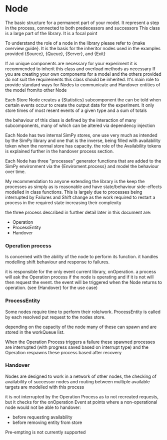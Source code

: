 # Node
The basic structure for a permanent part of your model. It represent a step in the process, connected to both predecessors and successors 
This class is a large part of the library. It is a focal point

To understand the role of a node in the library please refer to {make overview guide}. It is the basis for the inheritor nodes used in the examples provided {Source}, {Queue}, {Server}, and {Exit}

If an unique components are necessary for your experiment it is recommended to inherit this class and overload  methods as necessary If you are creating your own components for a model and the others provided do not suit the requirements this class should be inherited. It's main role to provide standard ways for Nodes to communicate and Handover entities of the model from/to other Node

Each Store Node creates a {Statistics} subcomponent the can be told when certain events occur to create the output data for the experiment. It only store times of most resent events of a given type and a sum of totals 

the behaviour of this class is defined by the interaction of many subcomponents, many of which can be altered via dependency injection

Each Node has two internal SimPy stores, one use very much as intended by the SimPy library and one that is the inverse, being filled with availability token when the normal store has capacity. the role of the Availability tokens is explained further in the handover process section.

Each Node has three "processes" generator functions that are added to the SimPy environment via the {Enviroment.process} and model the behaviour over time.

My recommendation to anyone extending the library is the keep the processes as simply as is reasonable and have state/behaviour side-effects modelled in class functions. This is largely due to processes being interrupted by Failures and Shift change as the work required to restart a process in the required state increasing their complexity 

the three process described in further detail later in this document are:
- Operation
- ProcessEntity
- Handover
### Operation process
Is concerned with the ability of the node to perform its function. it handles modelling shift behaviour and response to failures.

it is responsible for the only event current library, onOperation. 
a process will ask the Operation process if the node is operating and if it is not will then request the event. the event will be triggered when the Node returns to operation.
(see {Handover} for the use case)
### ProcessEntity
Some nodes require time to perform their role/work.  ProcessEntity is called by each resolved put request to the nodes store. 

depending on the capacity of the node many of these can spawn and are stored in the workQueue list. 

When the Operation Process triggers a failure these spawned processes are interrupted (with progress saved based on interrupt type) and the Operation respawns these process based after recovery
### Handover
Nodes are designed to work in a network of other nodes, the checking of availability of successor nodes and routing between multiple available targets are modelled with this process

it is not interrupted by the Operation Process as to not recreated requests, but it checks for the onOperation Event at points where a non-operational node would not be able to handover:
- before requesting availability
- before removing entity from store

Pre-empting is not currently supported 





